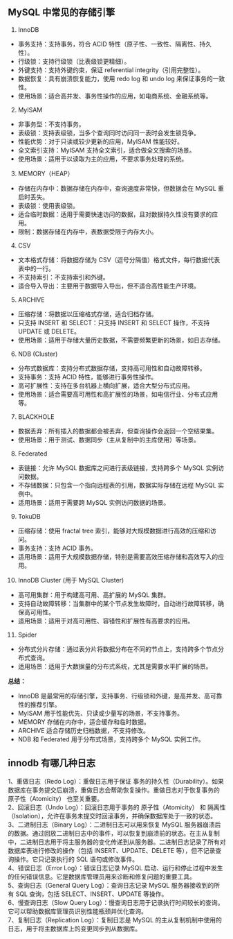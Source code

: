 ## MySQL 中常见的存储引擎
1. InnoDB   
- 事务支持：支持事务，符合 ACID 特性（原子性、一致性、隔离性、持久性）。    
- 行级锁：支持行级锁（比表级锁更精细）。    
- 外键支持：支持外键约束，保证 referential integrity（引用完整性）。    
- 数据恢复：具有崩溃恢复能力，使用 redo log 和 undo log 来保证事务的一致性。    
- 使用场景：适合高并发、事务性操作的应用，如电商系统、金融系统等。    
2. MyISAM    
- 非事务型：不支持事务。     
- 表级锁：支持表级锁，当多个查询同时访问同一表时会发生锁竞争。     
- 性能优势：对于只读或较少更新的应用，MyISAM 性能较好。    
- 全文索引支持：MyISAM 支持全文索引，适合做全文搜索的场景。     
- 使用场景：适用于以读取为主的应用，不要求事务处理的系统。    
3. MEMORY（HEAP）     
- 存储在内存中：数据存储在内存中，查询速度非常快，但数据会在 MySQL 重启时丢失。    
- 表级锁：使用表级锁。     
- 适合临时数据：适用于需要快速访问的数据，且对数据持久性没有要求的应用。     
- 限制：数据存储在内存中，表数据受限于内存大小。     
4. CSV    
- 文本格式存储：将数据存储为 CSV（逗号分隔值）格式文件，每行数据代表表中的一行。      
- 不支持索引：不支持索引和外键。      
- 适合导入导出：主要用于数据导入导出，但不适合高性能生产环境。    
5. ARCHIVE    
- 压缩存储：将数据以压缩格式存储，适合归档存储。     
- 只支持 INSERT 和 SELECT：只支持 INSERT 和 SELECT 操作，不支持 UPDATE 或 DELETE。     
- 使用场景：适用于存储大量历史数据，不需要频繁更新的场景，如日志存储。     
6. NDB (Cluster)     
- 分布式数据库：支持分布式数据存储，支持高可用性和自动故障转移。     
- 支持事务：支持 ACID 特性，能够进行事务性操作。    
- 高可扩展性：支持在多台机器上横向扩展，适合大型分布式应用。    
- 使用场景：适合需要高可用性和高扩展性的场景，如电信行业、分布式应用等。    
7. BLACKHOLE     
- 数据丢弃：所有插入的数据都会被丢弃，但查询操作会返回一个空结果集。      
- 使用场景：用于测试、数据同步（主从复制中的主库使用）等场景。     
8. Federated    
- 表链接：允许 MySQL 数据库之间进行表级链接，支持跨多个 MySQL 实例访问数据。     
- 不存储数据：只包含一个指向远程表的引用，数据实际存储在远程 MySQL 实例中。     
- 适用场景：适用于需要跨 MySQL 实例访问数据的场景。    
9. TokuDB    
- 压缩存储：使用 fractal tree 索引，能够对大规模数据进行高效的压缩和访问。      
- 事务支持：支持 ACID 事务。     
- 适用场景：适用于大规模数据存储，特别是需要高效压缩存储和高效写入的应用。     
10. InnoDB Cluster (用于 MySQL Cluster)     
- 高可用集群：用于构建高可用、高扩展的 MySQL 集群。      
- 支持自动故障转移：当集群中的某个节点发生故障时，自动进行故障转移，确保高可用性。      
- 适用场景：适用于对高可用性、容错性和扩展性有高要求的应用。      
11. Spider      
- 分布式分片存储：通过表分片将数据分布在不同的节点上，支持跨多个节点分布式查询。      
- 适用场景：适用于大数据量的分布式系统，尤其是需要水平扩展的场景。 

**总结：**     
- InnoDB 是最常用的存储引擎，支持事务、行级锁和外键，是高并发、高可靠性的推荐引擎。      
- MyISAM 用于性能优先、只读或少量写的场景，不支持事务。      
- MEMORY 存储在内存中，适合缓存和临时数据。     
- ARCHIVE 适合存储历史归档数据，不支持修改。      
- NDB 和 Federated 用于分布式场景，支持跨多个 MySQL 实例工作。

## innodb 有哪几种日志
1、重做日志（Redo Log）：重做日志用于保证 事务的持久性（Durability）。如果数据库在事务提交后崩溃，重做日志会帮助恢复操作。重做日志对于恢复事务的 原子性（Atomicity） 也至关重要。    
2、回滚日志（Undo Log）：回滚日志用于事务的 原子性（Atomicity） 和 隔离性（Isolation），允许在事务未提交时回滚事务，并确保数据库处于一致的状态。       
3、二进制日志（Binary Log）：二进制日志可以用来恢复 MySQL 服务器崩溃后的数据。通过回放二进制日志中的事件，可以恢复到崩溃前的状态。在主从复制中，二进制日志用于将主服务器的变化传递到从服务器。二进制日志记录了所有对数据库表进行修改的操作（包括 INSERT、UPDATE、DELETE 等），但不记录查询操作。它只记录执行的 SQL 语句或修改事件。       
4、错误日志（Error Log）：错误日志记录 MySQL 启动、运行和停止过程中发生的任何错误信息。它是数据库管理员用来诊断和修复问题的重要工具。     
5、查询日志（General Query Log）：查询日志记录 MySQL 服务器接收到的所有 SQL 查询，包括 SELECT、INSERT、UPDATE 等操作。      
6、慢查询日志（Slow Query Log）：慢查询日志用于记录执行时间较长的查询。它可以帮助数据库管理员识别性能瓶颈并优化查询。     
7、复制日志（Replication Log）：复制日志是 MySQL 的主从复制机制中使用的日志，用于将主数据库上的变更同步到从数据库。     
